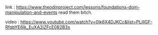 link : https://www.theodinproject.com/lessons/foundations-dom-manipulation-and-events
read them bitch.

video : https://www.youtube.com/watch?v=0ik6X4DJKCc&list=PLillGF-RfqbYE6Ik_EuXA2iZFcE082B3s

